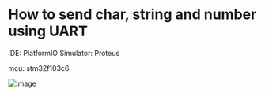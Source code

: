 # How to send char, string and number using UART

IDE: PlatformIO
Simulator: Proteus

mcu: stm32f103c6

![image](https://user-images.githubusercontent.com/49063097/116405913-77fe8e80-a830-11eb-9570-e17e0090fbc3.png)